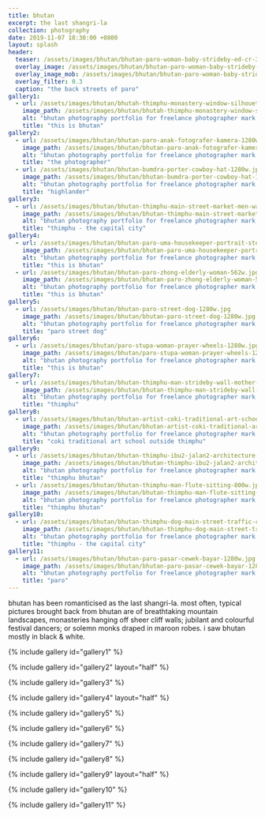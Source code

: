 ```yaml
---
title: bhutan
excerpt: the last shangri-la
collection: photography
date: 2019-11-07 18:30:00 +0800
layout: splash
header:
  teaser: /assets/images/bhutan/bhutan-paro-woman-baby-strideby-ed-cr-300w.jpg
  overlay_image: /assets/images/bhutan/bhutan-paro-woman-baby-strideby-1280w.jpg
  overlay_image_mob: /assets/images/bhutan/bhutan-paro-woman-baby-strideby-ed-cr-720w.jpg
  overlay_filter: 0.3
  caption: "the back streets of paro"
gallery1:
  - url: /assets/images/bhutan/bhutah-thimphu-monastery-window-silhouette-1280w.jpg
    image_path: /assets/images/bhutan/bhutah-thimphu-monastery-window-silhouette-1280w.jpg
    alt: "bhutan photography portfolio for freelance photographer mark l chaves"
    title: "this is bhutan"
gallery2:
  - url: /assets/images/bhutan/bhutan-paro-anak-fotografer-kamera-1280w.jpg
    image_path: /assets/images/bhutan/bhutan-paro-anak-fotografer-kamera-1280w.jpg
    alt: "bhutan photography portfolio for freelance photographer mark l chaves"
    title: "the photographer"
  - url: /assets/images/bhutan/bhutan-bumdra-porter-cowboy-hat-1280w.jpg
    image_path: /assets/images/bhutan/bhutan-bumdra-porter-cowboy-hat-1280w.jpg
    alt: "bhutan photography portfolio for freelance photographer mark l chaves"
    title: "highlander"
gallery3:
  - url: /assets/images/bhutan/bhutan-thimphu-main-street-market-men-walking-1280w.jpg
    image_path: /assets/images/bhutan/bhutan-thimphu-main-street-market-men-walking-1280w.jpg
    alt: "bhutan photography portfolio for freelance photographer mark l chaves"
    title: "thimphu - the capital city"
gallery4:
  - url: /assets/images/bhutan/bhutan-paro-uma-housekeeper-portrait-steps-562w.jpg
    image_path: /assets/images/bhutan/bhutan-paro-uma-housekeeper-portrait-steps-562w.jpg
    alt: "bhutan photography portfolio for freelance photographer mark l chaves"
    title: "this is bhutan"
  - url: /assets/images/bhutan/bhutan-paro-zhong-elderly-woman-562w.jpg
    image_path: /assets/images/bhutan/bhutan-paro-zhong-elderly-woman-562w.jpg
    alt: "bhutan photography portfolio for freelance photographer mark l chaves"
    title: "this is bhutan"
gallery5:
  - url: /assets/images/bhutan/bhutan-paro-street-dog-1280w.jpg
    image_path: /assets/images/bhutan/bhutan-paro-street-dog-1280w.jpg
    alt: "bhutan photography portfolio for freelance photographer mark l chaves"
    title: "paro street dog"
gallery6:
  - url: /assets/images/bhutan/paro-stupa-woman-prayer-wheels-1280w.jpg
    image_path: /assets/images/bhutan/paro-stupa-woman-prayer-wheels-1280w.jpg
    alt: "bhutan photography portfolio for freelance photographer mark l chaves"
    title: "this is bhutan"
gallery7:
  - url: /assets/images/bhutan/bhutan-thimphu-man-strideby-wall-mother-child-1280w.jpg
    image_path: /assets/images/bhutan/bhutan-thimphu-man-strideby-wall-mother-child-1280w.jpg
    alt: "bhutan photography portfolio for freelance photographer mark l chaves"
    title: "thimphu"
gallery8:
  - url: /assets/images/bhutan/bhutan-artist-coki-traditional-art-school-1280w.jpg
    image_path: /assets/images/bhutan/bhutan-artist-coki-traditional-art-school-1280w.jpg
    alt: "bhutan photography portfolio for freelance photographer mark l chaves"
    title: "coki traditional art school outside thimphu"
gallery9:
  - url: /assets/images/bhutan/bhutan-thimphu-ibu2-jalan2-architecture-800w.jpg
    image_path: /assets/images/bhutan/bhutan-thimphu-ibu2-jalan2-architecture-562w.jpg
    alt: "bhutan photography portfolio for freelance photographer mark l chaves"
    title: "thimphu bhutan"
  - url: /assets/images/bhutan/bhutan-thimphu-man-flute-sitting-800w.jpg
    image_path: /assets/images/bhutan/bhutan-thimphu-man-flute-sitting-562w.jpg
    alt: "bhutan photography portfolio for freelance photographer mark l chaves"
    title: "thimphu bhutan"
gallery10:
  - url: /assets/images/bhutan/bhutan-thimphu-dog-main-street-traffic-circle-1280w.jpg
    image_path: /assets/images/bhutan/bhutan-thimphu-dog-main-street-traffic-circle-1280w.jpg
    alt: "bhutan photography portfolio for freelance photographer mark l chaves"
    title: "thimphu - the capital city"
gallery11:
  - url: /assets/images/bhutan/bhutan-paro-pasar-cewek-bayar-1280w.jpg
    image_path: /assets/images/bhutan/bhutan-paro-pasar-cewek-bayar-1280w.jpg
    alt: "bhutan photography portfolio for freelance photographer mark l chaves"
    title: "paro"
---
```

<p class="p-wrapper">
    <span class="dropcap clearfix">b</span>hutan has been romanticised as the last shangri-la. most often, typical pictures brought back from bhutan are of breathtaking mountain landscapes, monasteries hanging off sheer cliff walls; jubilant and colourful festival dancers; or solemn monks draped in maroon robes. i saw bhutan mostly in black &amp; white.
</p>

{% include gallery id="gallery1" %}

{% include gallery id="gallery2" layout="half" %}

{% include gallery id="gallery3" %}

{% include gallery id="gallery4" layout="half" %}

{% include gallery id="gallery5" %}

{% include gallery id="gallery6" %}

{% include gallery id="gallery7" %}

{% include gallery id="gallery8" %}

{% include gallery id="gallery9" layout="half" %}

{% include gallery id="gallery10" %}

{% include gallery id="gallery11" %}